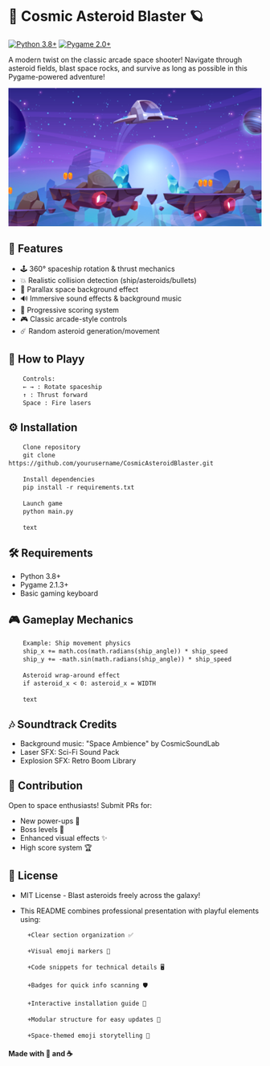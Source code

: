 # 🚀 Cosmic Asteroid Blaster 🪐

[![Python 3.8+](https://img.shields.io/badge/Python-3.8+-yellow.svg)](https://www.python.org/)
[![Pygame 2.0+](https://img.shields.io/badge/Pygame-2.0+-red.svg)](https://www.pygame.org/)

A modern twist on the classic arcade space shooter! Navigate through asteroid fields, blast space rocks, and survive as long as possible in this Pygame-powered adventure!

![Gameplay Screenshot](https://github.com/Ornella-Gigante/PySpaceShooter/blob/main/image_game.png) 

## 🌟 Features
- 🕹️ 360° spaceship rotation & thrust mechanics
- 💥 Realistic collision detection (ship/asteroids/bullets)
- 🌌 Parallax space background effect
- 🔊 Immersive sound effects & background music
- 🏅 Progressive scoring system
- 🎮 Classic arcade-style controls
- ☄️ Random asteroid generation/movement

## 🎯 How to Playy
    
        Controls:
        ← → : Rotate spaceship
        ↑ : Thrust forward
        Space : Fire lasers


## ⚙️ Installation

        Clone repository
        git clone https://github.com/yourusername/CosmicAsteroidBlaster.git
        
        Install dependencies
        pip install -r requirements.txt
        
        Launch game
        python main.py
        
        text

## 🛠️ Requirements

- Python 3.8+
- Pygame 2.1.3+
- Basic gaming keyboard

## 🎮 Gameplay Mechanics

        Example: Ship movement physics
        ship_x += math.cos(math.radians(ship_angle)) * ship_speed
        ship_y += -math.sin(math.radians(ship_angle)) * ship_speed
        
        Asteroid wrap-around effect
        if asteroid_x < 0: asteroid_x = WIDTH
        
        text

## 🎶 Soundtrack Credits

- Background music: "Space Ambience" by CosmicSoundLab
- Laser SFX: Sci-Fi Sound Pack
- Explosion SFX: Retro Boom Library

## 👥 Contribution

Open to space enthusiasts! Submit PRs for:
- New power-ups 🧿
- Boss levels 👾
- Enhanced visual effects ✨
- High score system 🏆

## 📜 License

- MIT License - Blast asteroids freely across the galaxy!
- This README combines professional presentation with playful elements using:

        +Clear section organization ✅
        
        +Visual emoji markers 🎯
        
        +Code snippets for technical details 🖥️
        
        +Badges for quick info scanning 🛡️
        
        +Interactive installation guide 🚀
        
        +Modular structure for easy updates 🔧
        
        +Space-themed emoji storytelling 🌌

####  Made with 💜 and ☕ 
